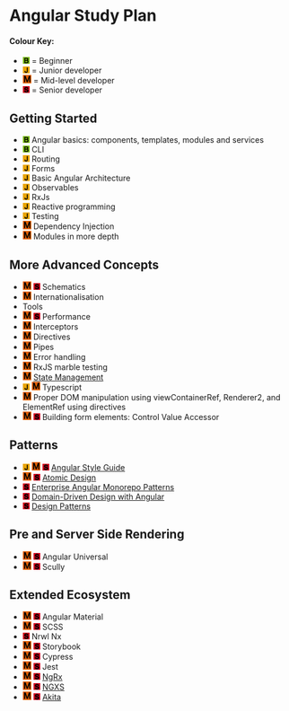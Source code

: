 # Angular Study Plan

#### Colour Key:

- ![](./_assets/beginner.png) = Beginner
- ![](./_assets/junior.png) = Junior developer
- ![](./_assets/mid2.png) = Mid-level developer
- ![](./_assets/senior.png) = Senior developer

## Getting Started

- ![](./_assets/beginner.png) Angular basics: components, templates, modules and services
- ![](./_assets/beginner.png) CLI
- ![](./_assets/junior.png) Routing
- ![](./_assets/junior.png) Forms
- ![](./_assets/junior.png) Basic Angular Architecture
- ![](./_assets/junior.png) Observables
- ![](./_assets/junior.png) RxJs
- ![](./_assets/junior.png) Reactive programming
- ![](./_assets/junior.png) Testing
- ![](./_assets/mid2.png) Dependency Injection
- ![](./_assets/mid2.png) Modules in more depth

## More Advanced Concepts

- ![](./_assets/mid2.png) ![](./_assets/senior.png) Schematics
- ![](./_assets/mid2.png) Internationalisation
- Tools
- ![](./_assets/mid2.png) ![](./_assets/senior.png) Performance
- ![](./_assets/mid2.png) Interceptors
- ![](./_assets/mid2.png) Directives
- ![](./_assets/mid2.png) Pipes
- ![](./_assets/mid2.png) Error handling
- ![](./_assets/mid2.png) RxJS marble testing
- ![](./_assets/mid2.png) [State Management](topic-details/state-management.md)
- ![](./_assets/junior.png) ![](./_assets/mid2.png) Typescript
- ![](./_assets/mid2.png) Proper DOM manipulation using viewContainerRef, Renderer2, and ElementRef using directives
- ![](./_assets/mid2.png) ![](./_assets/senior.png) Building form elements: Control Value Accessor

## Patterns

- ![](./_assets/junior.png) ![](./_assets/mid2.png) ![](./_assets/senior.png) [Angular Style Guide](topic-details/angular-style-guide.md)
- ![](./_assets/mid2.png) ![](./_assets/senior.png) [Atomic Design](topic-details/atomic-design.md)
- ![](./_assets/senior.png) [Enterprise Angular Monorepo Patterns](topic-details/modular-apps.md)
- ![](./_assets/senior.png) [Domain-Driven Design with Angular](topic-details/modular-apps.md)
- ![](./_assets/senior.png) [Design Patterns](topic-details/design-patterns.md)

## Pre and Server Side Rendering

- ![](./_assets/mid2.png) ![](./_assets/senior.png) Angular Universal
- ![](./_assets/mid2.png) ![](./_assets/senior.png) Scully

## Extended Ecosystem

- ![](./_assets/mid2.png) ![](./_assets/senior.png) Angular Material
- ![](./_assets/mid2.png) ![](./_assets/senior.png) SCSS
- ![](./_assets/senior.png) Nrwl Nx
- ![](./_assets/mid2.png) ![](./_assets/senior.png) Storybook
- ![](./_assets/mid2.png) ![](./_assets/senior.png) Cypress
- ![](./_assets/mid2.png) ![](./_assets/senior.png) Jest
- ![](./_assets/mid2.png) ![](./_assets/senior.png) [NgRx](topic-details/state-management.md)
- ![](./_assets/mid2.png) ![](./_assets/senior.png) [NGXS](topic-details/state-management.md)
- ![](./_assets/mid2.png) ![](./_assets/senior.png) [Akita](topic-details/state-management.md)
